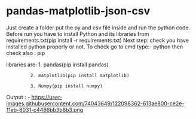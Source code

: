 
# pandas-matplotlib-json-csv

Just create a folder put the py and csv file inside and run the python code.
Before run you have to install  Python and its libraries from requirements.txt(pip install -r requirements.txt)
Next step:
         check you have installed  python properly or not.
         To check go to cmd type:-  python
         then check also : pip 
         
libraries are:
             1. pandas(pip install pandas)
       
             2. matplotlib(pip install matplotlib)
             
             3. Numpy(pip install numpy)
             
Output : - https://user-images.githubusercontent.com/74043649/122098362-613ae800-ce2e-11eb-8031-c4486bb3b8b3.png

